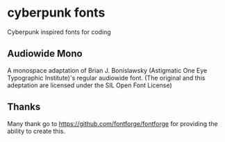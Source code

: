 # cyberpunk fonts
Cyberpunk inspired fonts for coding

## Audiowide Mono

A monospace adaptation of Brian J. Bonislawsky (Astigmatic One Eye Typographic Institute)'s regular audiowide font.
(The original and this adeptation are licensed under the SIL Open Font License)


## Thanks

Many thank go to https://github.com/fontforge/fontforge for providing the ability to create this.
